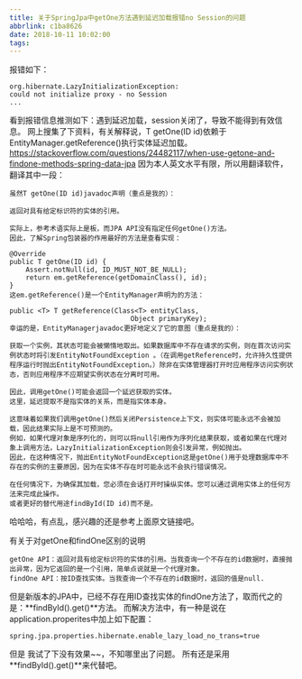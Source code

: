 ```yaml
---
title: 关于SpringJpa中getOne方法遇到延迟加载报错no Session的问题
abbrlink: c1ba8626
date: 2018-10-11 10:02:00
tags:
---
```

报错如下：
```
org.hibernate.LazyInitializationException: 
could not initialize proxy - no Session
...
```
看到报错信息推测如下：遇到延迟加载，session关闭了，导致不能得到有效信息。
网上搜集了下资料，有关解释说，T getOne(ID id)依赖于EntityManager.getReference()执行实体延迟加载。
https://stackoverflow.com/questions/24482117/when-use-getone-and-findone-methods-spring-data-jpa
因为本人英文水平有限，所以用翻译软件，翻译其中一段：
```
虽然T getOne(ID id)javadoc声明（重点是我的）：

返回对具有给定标识符的实体的引用。

实际上，参考术语实际上是板，而JPA API没有指定任何getOne()方法。
因此，了解Spring包装器的作用最好的方法是查看实现：

@Override
public T getOne(ID id) {
    Assert.notNull(id, ID_MUST_NOT_BE_NULL);
    return em.getReference(getDomainClass(), id);
}
这em.getReference()是一个EntityManager声明为的方法：

public <T> T getReference(Class<T> entityClass,
                              Object primaryKey);
幸运的是，EntityManagerjavadoc更好地定义了它的意图（重点是我的）：

获取一个实例，其状态可能会被懒惰地取出。如果数据库中不存在请求的实例，则在首次访问实例状态时将引发EntityNotFoundException 。（在调用getReference时，允许持久性提供程序运行时抛出EntityNotFoundException。）除非在实体管理器打开时应用程序访问实例状态，否则应用程序不应期望实例状态在分离时可用。

因此，调用getOne()可能会返回一个延迟获取的实体。
这里，延迟提取不是指实体的关系，而是指实体本身。

这意味着如果我们调用getOne()然后关闭Persistence上下文，则实体可能永远不会被加载，因此结果实际上是不可预测的。
例如，如果代理对象是序列化的，则可以将null引用作为序列化结果获取，或者如果在代理对象上调用方法，LazyInitializationException则会引发异常，例如抛出。
因此，在这种情况下，抛出EntityNotFoundException这是getOne()用于处理数据库中不存在的实例的主要原因，因为在实体不存在时可能永远不会执行错误情况。

在任何情况下，为确保其加载，您必须在会话打开时操纵实体。您可以通过调用实体上的任何方法来完成此操作。
或者更好的替代用途findById(ID id)而不是。
```
哈哈哈，有点乱，感兴趣的还是参考上面原文链接吧。

有关于对getOne和findOne区别的说明
```
getOne API：返回对具有给定标识符的实体的引用。当我查询一个不存在的id数据时，直接抛出异常，因为它返回的是一个引用，简单点说就是一个代理对象。
findOne API：按ID查找实体。当我查询一个不存在的id数据时，返回的值是null.
```
但是新版本的JPA中，已经不存在用ID查找实体的findOne方法了，取而代之的是：\*\*findById().get()**方法。
而解决方法中，有一种是说在application.properites中加上如下配置：
```
spring.jpa.properties.hibernate.enable_lazy_load_no_trans=true
```
但是 我试了下没有效果~~，不知哪里出了问题。
所有还是采用\*\*findById().get()**来代替吧。